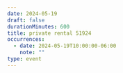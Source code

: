 ```yaml
---
date: 2024-05-19
draft: false
durationMinutes: 600
title: private rental 51924
occurrences:
  - date: 2024-05-19T10:00:00-06:00
    note: ""
type: event
---
```

